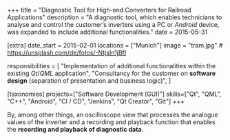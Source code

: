 +++
title = "Diagnostic Tool for High-end Converters for Railroad Applications"
description = "A diagnostic tool, which enables technicians to analyse and control the customer’s inverters using a PC or *Android* device, was expanded to include additional functionalities."
date = 2015-05-31

[extra]
date_start = 2015-02-01
locations = ["Munich"]
image = "tram.jpg" # https://unsplash.com/de/fotos/-NtjsIn1jBfI

responsibilities = [
    "Implementation of additional functionalities within the existing *Qt*/*QML* application",
    "Consultancy for the customer on **software design** (separation of presentation and business logic)",
]

[taxonomies]
projects=["Software Development (GUI)"]
skills=["Qt", "QML", "C++", "Android", "CI / CD", "Jenkins", "Qt Creator", "Git"]
+++

By, among other things, an oscilloscope view that processes the analogue values
of the inverter and a recording and playback function that enables
the **recording and playback of diagnostic data**.
